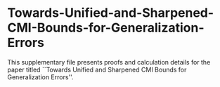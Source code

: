 # Towards-Unified-and-Sharpened-CMI-Bounds-for-Generalization-Errors
This supplementary file presents proofs and calculation details for the paper titled ``Towards Unified and Sharpened CMI Bounds for Generalization Errors''.
